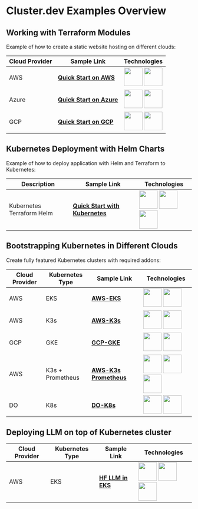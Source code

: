 # Cluster.dev Examples Overview

## Working with Terraform Modules

Example of how to create a static website hosting on different clouds:

| Cloud Provider | Sample Link                               | Technologies       |
|----------------|-------------------------------------------|------------------|
| AWS            | [**Quick Start on AWS**](https://docs.cluster.dev/get-started-cdev-aws/)                   | <img src="https://docs.cluster.dev/images/AWS.png" width="50" height="50"> <img src="https://docs.cluster.dev/images/terraform.png" width="50" height="50"> |
| Azure          | [**Quick Start on Azure**](https://docs.cluster.dev/get-started-cdev-azure/)                 | <img src="https://docs.cluster.dev/images/AZURE.png" width="50" height="50"> <img src="https://docs.cluster.dev/images/terraform.png" width="50" height="50"> |
| GCP            | [**Quick Start on GCP**](https://docs.cluster.dev/get-started-cdev-gcp/)                   | <img src="https://docs.cluster.dev/images/Google Cloud Platform.png" width="50" height="50"> <img src="https://docs.cluster.dev/images/terraform.png" width="50" height="50"> |

## Kubernetes Deployment with Helm Charts

Example of how to deploy application with Helm and Terraform to Kubernetes:

| Description                 | Sample Link                           | Technologies       |
|-----------------------------|---------------------------------------|------------------|
| Kubernetes Terraform Helm | [**Quick Start with Kubernetes**](https://docs.cluster.dev/get-started-cdev-helm/)    | <img src="https://docs.cluster.dev/images/Kubernetes.png" width="50" height="50"> <img src="https://docs.cluster.dev/images/terraform.png" width="50" height="50"> <img src="https://docs.cluster.dev/images/HELM.png" width="50" height="50"> |

## Bootstrapping Kubernetes in Different Clouds

Create fully featured Kubernetes clusters with required addons:

| Cloud Provider | Kubernetes Type | Sample Link             | Technologies       |
|----------------|-----------------|-------------------------|------------------|
| AWS            | EKS             | [**AWS-EKS**](https://docs.cluster.dev/examples-aws-eks/)            | <img src="https://docs.cluster.dev/images/AWS.png" width="50" height="50"> <img src="https://docs.cluster.dev/images/Kubernetes.png" width="50" height="50"> |
| AWS            | K3s             | [**AWS-K3s**](https://docs.cluster.dev/examples-aws-k3s/)            | <img src="https://docs.cluster.dev/images/AWS.png" width="50" height="50"> <img src="https://docs.cluster.dev/images/K3s.png" width="50" height="50"> |
| GCP            | GKE             | [**GCP-GKE**](https://docs.cluster.dev/examples-gcp-gke/)            | <img src="https://docs.cluster.dev/images/Google Cloud Platform.png" width="50" height="50"> <img src="https://docs.cluster.dev/images/Kubernetes.png" width="50" height="50"> |
| AWS            | K3s + Prometheus| [**AWS-K3s Prometheus**](https://docs.cluster.dev/examples-aws-k3s-prometheus/) | <img src="https://docs.cluster.dev/images/AWS.png" width="50" height="50"> <img src="https://docs.cluster.dev/images/K3s.png" width="50" height="50"> <img src="https://docs.cluster.dev/images/Prometheus.png" width="50" height="50"> |
| DO             | K8s             | [**DO-K8s**](https://docs.cluster.dev/examples-do-k8s/)             | <img src="https://docs.cluster.dev/images/Digital Ocean.png" width="50" height="50"> <img src="https://docs.cluster.dev/images/Kubernetes.png" width="50" height="50"> |

## Deploying LLM on top of Kubernetes cluster 

| Cloud Provider | Kubernetes Type | Sample Link             | Technologies       |
|----------------|-----------------|-------------------------|------------------|
| AWS            | EKS             | [**HF LLM in EKS**](https://docs.cluster.dev/examples-eks-model/)            | <img src="https://docs.cluster.dev/images/AWS.png" width="50" height="50"> <img src="https://docs.cluster.dev/images/Kubernetes.png" width="50" height="50"> <img src="https://docs.cluster.dev/images/Hugging Face.png" width="50" height="50"> |